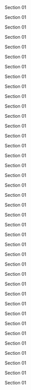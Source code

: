 Section 01

Section 01

Section 01

Section 01

Section 01

Section 01

Section 01

Section 01

Section 01

Section 01

Section 01

Section 01

Section 01

Section 01

Section 01

Section 01

Section 01

Section 01

Section 01

Section 01

Section 01

Section 01

Section 01

Section 01

Section 01

Section 01

Section 01

Section 01

Section 01

Section 01

Section 01

Section 01

Section 01

Section 01

Section 01

Section 01

Section 01

Section 01

Section 01
